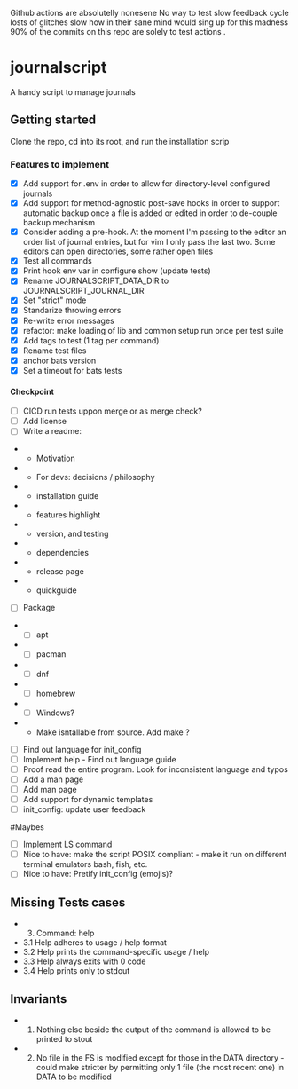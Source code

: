Github actions are absolutelly nonesene
No way to test
slow feedback cycle
losts of glitches
slow
how in their sane mind would sing up for this madness
90% of the commits on this repo are solely to test actions
.

# journalscript

A handy script to manage journals

## Getting started

Clone the repo, cd into its root, and run the installation scrip

### Features to implement

- [x] Add support for .env in order to allow for directory-level configured journals
- [x] Add support for method-agnostic post-save hooks in order to support automatic backup once a file is added or edited in order to de-couple backup mechanism
- [x] Consider adding a pre-hook. At the moment I'm passing to the editor an order list of journal entries, but for vim I only pass the last two. Some editors can open directories, some rather open files
- [x] Test all commands
- [x] Print hook env var in configure show (update tests)
- [x] Rename JOURNALSCRIPT_DATA_DIR to JOURNALSCRIPT_JOURNAL_DIR
- [x] Set "strict" mode
- [x] Standarize throwing errors
- [x] Re-write error messages
- [x] refactor: make loading of lib and common setup run once per test suite
- [x] Add tags to test (1 tag per command)
- [x] Rename test files
- [x] anchor bats version
- [x] Set a timeout for bats tests

#### Checkpoint

- [ ] CICD run tests uppon merge or as merge check?
- [ ] Add license
- [ ] Write a readme:
- - Motivation
- - For devs: decisions / philosophy
- - installation guide
- - features highlight
- - version, and testing
- - dependencies
- - release page
- - quickguide
- [ ] Package
- - [ ] apt
- - [ ] pacman
- - [ ] dnf
- - [ ] homebrew
- - [ ] Windows?
- - Make isntallable from source. Add make ?
- [ ] Find out language for init_config
- [ ] Implement help - Find out language guide
- [ ] Proof read the entire program. Look for inconsistent language and typos
- [ ] Add a man page
- [ ] Add man page
- [ ] Add support for dynamic templates
- [ ] init_config: update user feedback

#Maybes

- [ ] Implement LS command
- [ ] Nice to have: make the script POSIX compliant - make it run on different terminal emulators bash, fish, etc.
- [ ] Nice to have: Pretify init_config (emojis)?

## Missing Tests cases

- 3. Command: help
- 3.1 Help adheres to usage / help format
- 3.2 Help <command> prints the command-specific usage / help
- 3.3 Help always exits with 0 code
- 3.4 Help prints only to stdout

## Invariants

- 1. Nothing else beside the output of the command is allowed to be printed to stout
- 2. No file in the FS is modified except for those in the DATA directory - could make stricter by permitting only 1 file (the most recent one) in DATA to be modified
